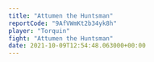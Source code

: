 ```yaml
---
title: "Attumen the Huntsman"
reportCode: "9AfVWmKt2b34yk8h"
player: "Torquin"
fight: "Attumen the Huntsman"
date: 2021-10-09T12:54:48.063000+00:00
---
```


